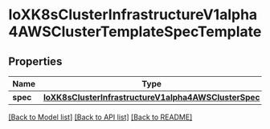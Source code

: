 # IoXK8sClusterInfrastructureV1alpha4AWSClusterTemplateSpecTemplate

## Properties
Name | Type | Description | Notes
------------ | ------------- | ------------- | -------------
**spec** | [**IoXK8sClusterInfrastructureV1alpha4AWSClusterSpec**](IoXK8sClusterInfrastructureV1alpha4AWSClusterSpec.md) |  | 

[[Back to Model list]](../README.md#documentation-for-models) [[Back to API list]](../README.md#documentation-for-api-endpoints) [[Back to README]](../README.md)


